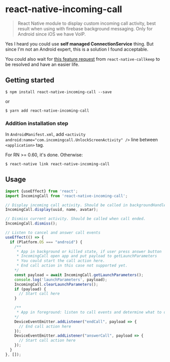 # react-native-incoming-call

> React Native module to display custom incoming call activity, best result when using with firebase background messaging. Only for Android since iOS we have VoIP.

Yes I heard you could use **self managed ConnectionService** thing. But since I'm not an Android expert, this is a solution I found acceptable.

You could also wait for [this feature request](https://github.com/react-native-webrtc/react-native-callkeep/issues/43) from `react-native-callkeep` to be resolved and have an easier life.

## Getting started

`$ npm install react-native-incoming-call --save`

or

`$ yarn add react-native-incoming-call`

### Addition installation step

In `AndroidManifest.xml`, add `<activity android:name="com.incomingcall.UnlockScreenActivity" />` line between `<application>` tag.

For RN >= 0.60, it's done. Otherwise:

`$ react-native link react-native-incoming-call`

## Usage
```javascript
import {useEffect} from 'react';
import IncomingCall from 'react-native-incoming-call';

// Display incoming call activity. Should be called in backgroundHandler function of react-native-firebase.
IncomingCall.display(uuid, name, avatar);

// Dismiss current activity. Should be called when call ended.
IncomingCall.dismiss();

// Listen to cancel and answer call events
useEffect(() => {
  if (Platform.OS === "android") {
    /**
     * App in background or killed state, if user press answer button
     * IncomingCall open app and put payload to getLaunchParameters
     * You could start the call action here.
     * End call action in this case not supported yet.
    */
    const payload = await IncomingCall.getLaunchParameters();
    console.log('launchParameters', payload);
    IncomingCall.clearLaunchParameters();
    if (payload) {
      // Start call here
    }

    /**
     * App in foreground: listen to call events and determine what to do next
    */
    DeviceEventEmitter.addListener("endCall", payload => {
      // End call action here
    });
    DeviceEventEmitter.addListener("answerCall", payload => {
      // Start call action here
    });
  }
}, []);
```

